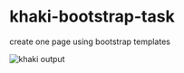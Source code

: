# khaki-bootstrap-task
 create one page using bootstrap templates
 
![khaki output](https://github.com/krupesh788/khaki-bootstrap-task/assets/71176180/a80d9e21-4d3c-4673-a5e9-a9a6fd8926d4)
